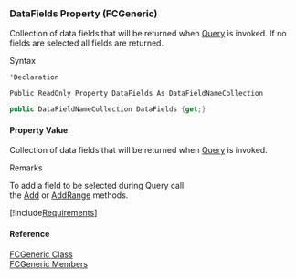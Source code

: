 ﻿### DataFields Property (FCGeneric)

Collection of data fields that will be returned when [Query](fcSDK~FChoice.Foundation.FCGeneric~Query.md) is invoked. If no fields are selected all fields are returned.

Syntax

```vbnet
'Declaration

Public ReadOnly Property DataFields As DataFieldNameCollection
```

```csharp
public DataFieldNameCollection DataFields {get;}
```

#### Property Value

Collection of data fields that will be returned when [Query](fcSDK~FChoice.Foundation.FCGeneric~Query.md) is invoked.

Remarks

To add a field to be selected during Query call the [Add](fcSDK~FChoice.Foundation.DataFieldNameCollection~Add.md) or [AddRange](fcSDK~FChoice.Foundation.DataFieldNameCollection~AddRange.md) methods.

[!include[Requirements](../partials/requirements.md)]

#### Reference

[FCGeneric Class](fcSDK~FChoice.Foundation.FCGeneric.md)  
[FCGeneric Members](fcSDK~FChoice.Foundation.FCGeneric_members.md)